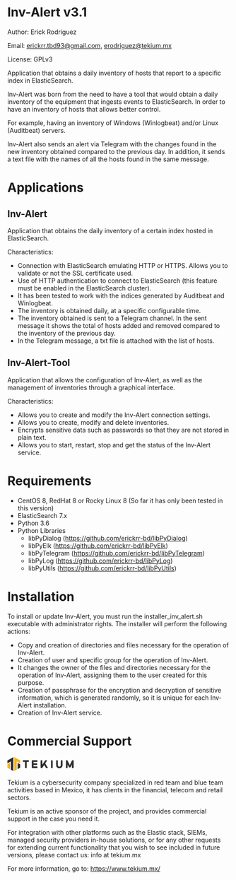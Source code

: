 # Inv-Alert v3.1

Author: Erick Rodríguez

Email: erickrr.tbd93@gmail.com, erodriguez@tekium.mx

License: GPLv3

Application that obtains a daily inventory of hosts that report to a specific index in ElasticSearch.

Inv-Alert was born from the need to have a tool that would obtain a daily inventory of the equipment that ingests events to ElasticSearch. In order to have an inventory of hosts that allows better control.

For example, having an inventory of Windows (Winlogbeat) and/or Linux (Auditbeat) servers.

Inv-Alert also sends an alert via Telegram with the changes found in the new inventory obtained compared to the previous day. In addition, it sends a text file with the names of all the hosts found in the same message.

# Applications
## Inv-Alert
Application that obtains the daily inventory of a certain index hosted in ElasticSearch.

Characteristics:
- Connection with ElasticSearch emulating HTTP or HTTPS. Allows you to validate or not the SSL certificate used.
- Use of HTTP authentication to connect to ElasticSearch (this feature must be enabled in the ElasticSearch cluster).
- It has been tested to work with the indices generated by Auditbeat and Winlogbeat.
- The inventory is obtained daily, at a specific configurable time.
- The inventory obtained is sent to a Telegram channel. In the sent message it shows the total of hosts added and removed compared to the inventory of the previous day.
- In the Telegram message, a txt file is attached with the list of hosts.

## Inv-Alert-Tool
Application that allows the configuration of Inv-Alert, as well as the management of inventories through a graphical interface.

Characteristics:
- Allows you to create and modify the Inv-Alert connection settings.
- Allows you to create, modify and delete inventories.
- Encrypts sensitive data such as passwords so that they are not stored in plain text.
- Allows you to start, restart, stop and get the status of the Inv-Alert service.

# Requirements
- CentOS 8, RedHat 8 or Rocky Linux 8 (So far it has only been tested in this version)
- ElasticSearch 7.x 
- Python 3.6
- Python Libraries
  - libPyDialog (https://github.com/erickrr-bd/libPyDialog)
  - libPyElk (https://github.com/erickrr-bd/libPyElk)
  - libPyTelegram (https://github.com/erickrr-bd/libPyTelegram)
  - libPyLog (https://github.com/erickrr-bd/libPyLog)
  - libPyUtils (https://github.com/erickrr-bd/libPyUtils)

# Installation
To install or update Inv-Alert, you must run the installer_inv_alert.sh executable with administrator rights. The installer will perform the following actions:
- Copy and creation of directories and files necessary for the operation of Inv-Alert.
- Creation of user and specific group for the operation of Inv-Alert.
- It changes the owner of the files and directories necessary for the operation of Inv-Alert, assigning them to the user created for this purpose.
- Creation of passphrase for the encryption and decryption of sensitive information, which is generated randomly, so it is unique for each Inv-Alert installation.
- Creation of Inv-Alert service.

# Commercial Support
![Tekium](https://github.com/unmanarc/uAuditAnalyzer2/blob/master/art/tekium_slogo.jpeg)

Tekium is a cybersecurity company specialized in red team and blue team activities based in Mexico, it has clients in the financial, telecom and retail sectors.

Tekium is an active sponsor of the project, and provides commercial support in the case you need it.

For integration with other platforms such as the Elastic stack, SIEMs, managed security providers in-house solutions, or for any other requests for extending current functionality that you wish to see included in future versions, please contact us: info at tekium.mx

For more information, go to: https://www.tekium.mx/
